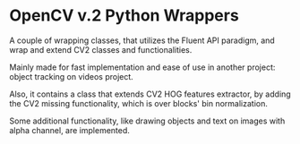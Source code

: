 # OpenCV v.2 Python Wrappers

A couple of wrapping classes, that utilizes the Fluent API paradigm, and wrap and extend CV2 classes and functionalities.

Mainly made for fast implementation and ease of use in another project: object tracking on videos project.

Also, it contains a class that extends CV2 HOG features extractor, by adding the CV2 missing functionality, which is over blocks' bin normalization.

Some additional functionality, like drawing objects and text on images with alpha channel, are implemented.
